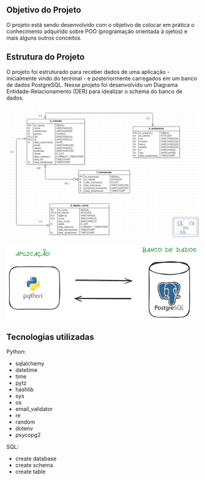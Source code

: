 ## Objetivo do Projeto

O projeto está sendo desenvolvido com o objetivo de colocar em prática o conhecimento adquirido sobre POO (programação orientada à ojetos) e mais alguns outros conceitos.

## Estrutura do Projeto

O projeto foi estruturado para receber dados de uma aplicação - inicialmente vindo do terminal - e posteriormente carregados em um banco de dados PostgreSQL. Nesse projeto foi desenvolvido um Diagrama Entidade-Relacionamento (DER) para idealizar o schema do banco de dados.

![DER](images/DER.png)

![DER](images/arquitetura_aplicacao.png)

## Tecnologias utilizadas

Python:

- sqlalchemy
- datetime
- time
- pytz
- hashlib
- sys
- os
- email_validator
- re
- random
- dotenv
- psycopg2

SQL:

- create database
- create schema
- create table
